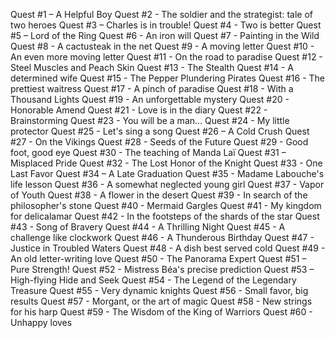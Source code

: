 Quest #1 – A Helpful Boy
Quest #2 - The soldier and the strategist: tale of two heroes
Quest #3 – Charles is in trouble!
Quest #4 - Two is better
Quest #5 – Lord of the Ring
Quest #6 - An iron will
Quest #7 - Painting in the Wild
Quest #8 - A cactusteak in the net
Quest #9 - A moving letter
Quest #10 - An even more moving letter
Quest #11 - On the road to paradise
Quest #12 - Steel Muscles and Peach Skin
Quest #13 - The Stealth
Quest #14 - A determined wife
Quest #15 - The Pepper Plundering Pirates
Quest #16 - The prettiest waitress
Quest #17 - A pinch of paradise
Quest #18 - With a Thousand Lights
Quest #19 - An unforgettable mystery
Quest #20 - Honorable Amend
Quest #21 - Love is in the diary
Quest #22 - Brainstorming
Quest #23 - You will be a man...
Quest #24 - My little protector
Quest #25 - Let's sing a song
Quest #26 – A Cold Crush
Quest #27 - On the Vikings
Quest #28 - Seeds of the Future
Quest #29 - Good foot, good eye
Quest #30 - The teaching of Manda Laï
Quest #31 – Misplaced Pride
Quest #32 - The Lost Honor of the Knight
Quest #33 - One Last Favor
Quest #34 – A Late Graduation
Quest #35 - Madame Labouche's life lesson
Quest #36 - A somewhat neglected young girl
Quest #37 - Vapor of Youth
Quest #38 - A flower in the desert
Quest #39 - In search of the philosopher's stone
Quest #40 - Mermaid Gargles
Quest #41 - My kingdom for delicalamar
Quest #42 - In the footsteps of the shards of the star
Quest #43 - Song of Bravery
Quest #44 - A Thrilling Night
Quest #45 - A challenge like clockwork
Quest #46 - A Thunderous Birthday
Quest #47 - Justice in Troubled Waters
Quest #48 - A dish best served cold
Quest #49 - An old letter-writing love
Quest #50 - The Panorama Expert
Quest #51 – Pure Strength!
Quest #52 - Mistress Béa's precise prediction
Quest #53 – High-flying Hide and Seek
Quest #54 - The Legend of the Legendary Treasure
Quest #55 - Very dynamic knights
Quest #56 - Small favor, big results
Quest #57 - Morgant, or the art of magic
Quest #58 - New strings for his harp
Quest #59 - The Wisdom of the King of Warriors
Quest #60 - Unhappy loves
